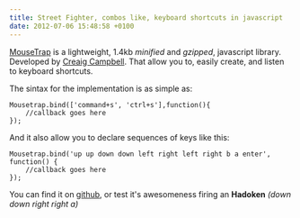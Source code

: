 ```yaml
---
title: Street Fighter, combos like, keyboard shortcuts in javascript
date: 2012-07-06 15:48:58 +0100
---
```


[MouseTrap] is a lightweight, 1.4kb *minified* and *gzipped*, javascript library. Developed by [Creaig Campbell](http://craig.is/). That allow you to, easily create, and listen to keyboard shortcuts.

The sintax for the implementation is as simple as:

	Mousetrap.bind(['command+s', 'ctrl+s'],function(){
		//callback goes here
	});

And it also allow you to declare sequences of keys like this:

	Mousetrap.bind('up up down down left right left right b a enter', function() {
		//callback goes here
	});

You can find it on [github](https://github.com/ccampbell/mousetrap), or test it's awesomeness firing an **Hadoken** *(down down right right a)*

<div id="hadokenHolder"></div>
<script src="https://raw.github.com/ccampbell/mousetrap/master/mousetrap.min.js"></script>
<script>
var init = function(){
	if(typeof $ != 'undefined'){
		loadPlayer();
	} else {
		setTimeout(init,2000)
	}
};

var loadPlayer = function(){
	//Load player api asynchronously.
	var tag = document.createElement('script');
	tag.src = "http://www.youtube.com/player_api";
	var firstScriptTag = document.getElementsByTagName('script')[0];
	firstScriptTag.parentNode.insertBefore(tag, firstScriptTag);
	var done = false;
	var player;
	onYouTubePlayerAPIReady = function onYouTubePlayerAPIReady() {
		player = new YT.Player('hadokenHolder', {
			height: '0',
			width: '640',
			videoId: 'pHJKS3r_YUg'
		});
		
		//Listen to combo press
		Mousetrap.bind('down down right right a',function(){
			console.log("now playing")
			$('#hadokenHolder').addClass('play').css({'height': '390px'})
			player.stopVideo()
			player.seekTo(9, false)
			player.playVideo()
			setTimeout(function(){closeHadoken(player)},3000);
		});
		}	
}

var closeHadoken = function(player){
	var currentTime = player.getCurrentTime();
	
	if(currentTime >= 12){
		$('#hadokenHolder').removeClass('play').css({'height': '0'})
		player.stopVideo()
	} else {
		var timeDif = (12 - currentTime )*1000
		setTimeout(function(){closeHadoken(player)},timeDif);
	}
};

init();
</script>
<STYLE type="text/css">
	#hadokenHolder{
		opacity: 0;
		width: 100%;
		overflow: hidden;
		-webkit-transition: all 400ms cubic-bezier(0.190, 1.000, 0.220, 1.000); 
		-moz-transition: all 400ms cubic-bezier(0.190, 1.000, 0.220, 1.000); 
		-o-transition: all 400ms cubic-bezier(0.190, 1.000, 0.220, 1.000); 
		transition: all 400ms cubic-bezier(0.190, 1.000, 0.220, 1.000); /* easeOutExpo */
	}
	
	#hadokenHolder.play{
		opacity: 1;
	}
</STYLE>

[MouseTrap]:http://craig.is/killing/mice  